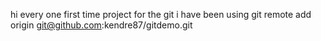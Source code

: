 hi
every one first time project for the git i have been using
git remote add origin git@github.com:kendre87/gitdemo.git


